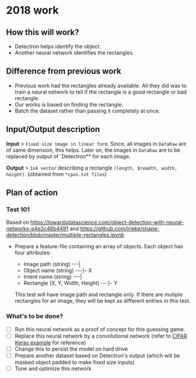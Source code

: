 # 2018 work 

## How this will work?
* Detectron helps identify the object.
* Another neural network identifies the rectangles.

## Difference from previous work
- Previous work had the rectangles already available. All they did was to train a neural network to tell if the rectangle is a good rectangle or bad rectangle.
- Our works is based on finding the rectangle.
- Batch the dataset rather than passing it completely at once.

## Input/Output description
**Input** > `Fixed size image in linear form`. Since, all images in `DataRaw` are of same dimension, this helps.
Later on, the images in `DataRaw` are to be replaced by output of `Detectron** for each image.

**Output**  > `1x4 vector` describing a rectangle `(length, breadth, width, height)`. (obtained from `*cpos.txt files`)

## Plan of action

### Test 101
Based on https://towardsdatascience.com/object-detection-with-neural-networks-a4e2c46b4491
and https://github.com/jrieke/shape-detection/blob/master/multiple-rectangles.ipynb

* Prepare a feature-file containing an array of objects. Each object has four attributes:
    - Image path    (string)              ---|
    - Object name   (string)              ---}- X
    - Intent name   (string)              ---|
    - Rectangle     (X, Y, Width, Height) ---}- Y

    This test will have image path and rectangle only.
    If there are mutiple rectangles for an image, they will be kept as different entries in this test.
    
    
### What's to be done?
-[ ] Run this neural network as a proof of concept for this guessing game.
-[ ] Replace this neural network by a convolutional network (refer to [CIFAR Keras example](https://github.com/keras-team/keras/blob/master/examples/cifar10_cnn.py) for reference)
-[ ] Change this to persist the model on hard drive
-[ ] Prepare another dataset based on Detectron's output (which will be masked object padded to make fixed size inputs)
-[ ] Tune and optimize this network
